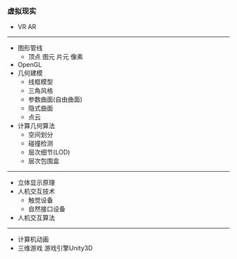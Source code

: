 ### **虚拟现实**
* VR AR

------------

* 图形管线
	* 顶点 图元 片元 像素
* OpenGL
* 几何建模
	* 线框模型
    * 三角风格
    * 参数曲面(自由曲面)
    * 隐式曲面
    * 点云
* 计算几何算法
	* 空间划分
    * 碰撞检测
    * 层次细节(LOD)
    * 层次包围盒

------------

* 立体显示原理
* 人机交互技术
	* 触觉设备
    * 自然接口设备
* 人机交互算法

------------

* 计算机动画
* 三维游戏 游戏引擎Unity3D

